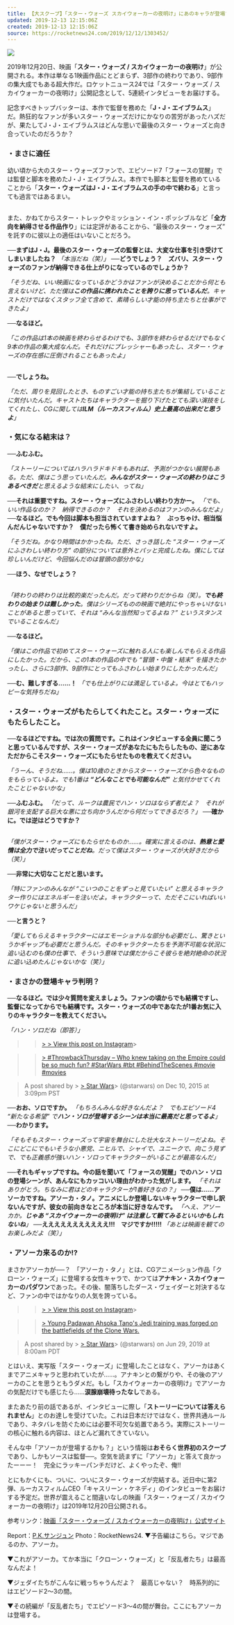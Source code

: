 ```yaml
---
title: 【大スクープ】「スター・ウォーズ スカイウォーカーの夜明け」にあのキャラが登場するかも！ J・J・エイブラムス監督に特別インタビュー
updated: 2019-12-13 12:15:06Z
created: 2019-12-13 12:15:06Z
source: https://rocketnews24.com/2019/12/12/1303452/
---
```


![](https://sociorocketnews.files.wordpress.com/2019/12/img_3945.jpg?w=640&h=479)

2019年12月20日、映画「**スター・ウォーズ / スカイウォーカーの夜明け**」が公開される。本作は単なる1映画作品にとどまらず、3部作の終わりであり、9部作の集大成でもある超大作だ。ロケットニュース24では「スター・ウォーズ / スカイウォーカーの夜明け」公開記念として、5連続インタビューをお届けする。

記念すべきトップバッターは、本作で監督を務めた「**J・J・エイブラムス**」だ。熱狂的なファンが多いスター・ウォーズだけにかなりの苦労があったハズだが、果たしてJ・J・エイブラムスはどんな思いで最後のスター・ウォーズと向き合っていたのだろうか？

### ・まさに適任

幼い頃から大のスター・ウォーズファンで、エピソード7「フォースの覚醒」では監督と脚本を務めたJ・J・エイブラムス。本作でも脚本と監督を務めていることから「**スター・ウォーズはJ・J・エイブラムスの手の中で終わる**」と言っても過言ではあるまい。

![](data:image/gif;base64,R0lGODlhAQABAIAAAAAAAP///yH5BAEAAAAALAAAAAABAAEAAAIBRAA7)

また、かねてからスター・トレックやミッション・イン・ポッシブルなど「**全方向を納得させる作品作り**」には定評があることから、“最後のスター・ウォーズ” を託すのに彼以上の適任はいないことだろう。

**──まずはJ・J。最後のスター・ウォーズの監督とは、大変な仕事を引き受けてしまいましたね？**
*「本当だね（笑）」*
**──どうでしょう？　ズバリ、スター・ウォーズのファンが納得できる仕上がりになっているのでしょうか？**

*「そうだね、いい映画になっているかどうかはファンが決めることだから何とも言えないけど、ただ僕は**この作品に携われたことを誇りに思っているんだ**。キャストだけではなくスタッフ全て含めて、素晴らしい才能の持ち主たちと仕事ができたよ」*

**──なるほど。**

*「この作品は1本の映画を終わらせるわけでも、3部作を終わらせるだけでもなく9本の作品の集大成なんだ。それだけにプレッシャーもあったし、スター・ウォーズの存在感に圧倒されることもあったよ」*

![](data:image/gif;base64,R0lGODlhAQABAIAAAAAAAP///yH5BAEAAAAALAAAAAABAAEAAAIBRAA7)

**──でしょうね。**

*「ただ、周りを見回したとき、ものすごい才能の持ち主たちが集結していることに気付いたんだ。キャストたちはキャラクターを掘り下げたとても深い演技をしてくれたし、CGに関しては**ILM（ルーカスフィルム）史上最高の出来だと思うよ**」*

### ・気になる結末は？

**──ふむふむ。**

*「ストーリーについてはハラハラドキドキもあれば、予測がつかない展開もある。ただ、僕はこう思っていたんだ。**みんながスター・ウォーズの終わりはこうあるべきだ**と思えるような結末にしたい、ってね」*

**──それは重要ですね。スター・ウォーズにふさわしい終わり方かー。**
*「でも、いい作品なのか？　納得できるのか？　それを決めるのはファンのみんなだよ」*
**──なるほど。でも今回は脚本も担当されていますよね？　ぶっちゃけ、相当悩んだんじゃないですか？　僕だったら怖くて書き始められないですよ。**

*「そうだね。かなり時間はかかったね。ただ、さっき話した “スター・ウォーズにふさわしい終わり方” の部分については意外とパッと完成したね。僕にしては珍しいんだけど、今回悩んだのは冒頭の部分かな」*

**──ほう、なぜでしょう？**

![](data:image/gif;base64,R0lGODlhAQABAIAAAAAAAP///yH5BAEAAAAALAAAAAABAAEAAAIBRAA7)

*「終わりの終わりは比較的楽だったんだ。だって終わりだからね（笑）。**でも終わりの始まりは難しかった**。僕はシリーズものの映画で絶対にやっちゃいけないことがあると思っていて、それは “みんな当然知ってるよね？” というスタンスでいることなんだ」*

**──なるほど。**

*「僕はこの作品で初めてスター・ウォーズに触れる人にも楽しんでもらえる作品にしたかった。だから、この1本の作品の中でも “冒頭・中盤・結末” を描きたかったし、さらに3部作、9部作にとってもふさわしい始まりにしたかったんだ」*

**──む、難しすぎる……！**
*「でも仕上がりには満足しているよ。今はとてもハッピーな気持ちだね」*

### ・スター・ウォーズがもたらしてくれたこと。スター・ウォーズにもたらしたこと。

**──なるほどですね。では次の質問です。これはインタビューする全員に聞こうと思っているんですが、スター・ウォーズがあなたにもたらしたもの、逆にあなただからこそスター・ウォーズにもたらせたものを教えてください。**

*「うーん、そうだね……。僕は10歳のときからスター・ウォーズから色々なものをもらっているよ。でも1番は **“どんなことでも可能なんだ”** と気付かせてくれたことじゃないかな」*

**──ふむふむ。**
*「だって、ルークは農民でハン・ソロはならず者だよ？　それが銀河を支配する巨大な悪に立ち向かうんだから何だってできるだろ？」*
**──確かに。では逆はどうですか？**

![](data:image/gif;base64,R0lGODlhAQABAIAAAAAAAP///yH5BAEAAAAALAAAAAABAAEAAAIBRAA7)

*「僕がスター・ウォーズにもたらせたものか……。確実に言えるのは、**熱意と愛情は全力で注いだってことだね**。だって僕はスター・ウォーズが大好きだから（笑）」*

**──非常に大切なことだと思います。**

*「特にファンのみんなが “こいつのことをずっと見ていたい” と思えるキャラクター作りにはエネルギーを注いだよ。キャラクターって、ただそこにいればいいワケじゃないと思うんだ」*

**──と言うと？**

*「愛してもらえるキャラクターにはエモーショナルな部分も必要だし、驚きというかギャップも必要だと思うんだ。そのキャラクターたちを予測不可能な状況に追い込むのも僕の仕事で、そういう意味では僕だからこそ彼らを絶対絶命の状況に追い込めたんじゃないかな（笑）」*

### ・まさかの登場キャラ判明？

**──なるほど。では少々質問を変えましょう。ファンの頃からでも結構ですし、監督になってからでも結構です。スター・ウォーズの中であなたが1番お気に入りのキャラクターを教えてください。**

*「ハン・ソロだね（即答）」*

>   > [>         >  View this post on Instagram](https://www.instagram.com/p/_IROFMM_Ys/?utm_source=ig_embed&utm_campaign=loading)>

>   > [> #ThrowbackThursday – Who knew taking on the Empire could be so much fun? #StarWars #tbt #BehindTheScenes #movie #movies](https://www.instagram.com/p/_IROFMM_Ys/?utm_source=ig_embed&utm_campaign=loading)

> A post shared by > [>  Star Wars](https://www.instagram.com/starwars/?utm_source=ig_embed&utm_campaign=loading)>  (@starwars) on Dec 10, 2015 at 3:09pm PST

**──おお、ソロですか。**
*「もちろんみんな好きなんだよ？　でもエピソード4 “新たなる希望” で**ハン・ソロが登場するシーンは本当に最高だと思ってるよ**」*
**──わかります。**

*「そもそもスター・ウォーズって宇宙を舞台にした壮大なストーリーだよね。そこにどこにでもいそうな小悪党、ニヒルで、シャイで、ユニークで、向こう見ずで、でも正義感が強いハン・ソロってキャラクターがいることが最高なんだ」*

**──それもギャップですね。今の話を聞いて「フォースの覚醒」でのハン・ソロの登場シーンが、あんなにもカッコいい理由がわかった気がします。**
*「それはありがとう。ちなみに君はどのキャラクターが1番好きなの？」*
**──僕は……アソーカですね。アソーカ・タノ。アニメにしか登場しないキャラクターで申し訳ないんですが、彼女の前向きなところが本当に好きなんです。**
*「へえ、アソーカか。**じゃあ “スカイウォーカーの夜明け” は注意して観てみるといいかもしれないね**」*
**──えええええええええええ!!!　マジですか!!!!!**
*「あとは映画を観てのお楽しみだよ（笑）」*

### ・アソーカ来るのか!?

まさかアソーカが──？　「アソーカ・タノ」とは、CGアニメーション作品「クローン・ウォーズ」に登場する女性キャラで、かつては**アナキン・スカイウォーカーのパダワン**であった。その後、闇落ちしたダース・ヴェイダーと対決するなど、ファンの中ではかなりの人気を誇っている。

>   > [>         >  View this post on Instagram](https://www.instagram.com/p/BzTEP0hFrRJ/?utm_source=ig_embed&utm_campaign=loading)>

>   > [> Young Padawan Ahsoka Tano's Jedi training was forged on the battlefields of the Clone Wars.](https://www.instagram.com/p/BzTEP0hFrRJ/?utm_source=ig_embed&utm_campaign=loading)

> A post shared by > [>  Star Wars](https://www.instagram.com/starwars/?utm_source=ig_embed&utm_campaign=loading)>  (@starwars) on Jun 29, 2019 at 8:00am PDT

とはいえ、実写版「スター・ウォーズ」に登場したことはなく、アソーカはあくまでアニメキャラと思われていたが……。アナキンとの繋がりや、その後のアソーカのことを思うともうダメだ。もし「スカイウォーカーの夜明け」でアソーカの気配だけでも感じたら……**涙腺崩壊待ったなし**である。

またあたり前の話であるが、インタビューに際し「**ストーリーについては答えられません**」とのお達しを受けていた。これは日本だけではなく、世界共通ルールであり、ネタバレを防ぐためには必要不可欠な処置であろう。実際にストーリーの核心に触れる内容は、ほとんど漏れてきていない。

そんな中「アソーカが登場するかも？」という情報は**おそらく世界初のスクープ**であり、しかもソースは監督──。空気を読まずに「アソーカ」と答えて良かったーーー！　完全にラッキーパンチだけど、よくやったぞ、俺!!

とにもかくにも、ついに、ついにスター・ウォーズが完結する。近日中に第2弾、ルーカスフィルムCEO「キャスリーン・ケネディ」のインタビューをお届けする予定だ。世界が震えること間違いなしの映画「スター・ウォーズ / スカイウォーカーの夜明け」は2019年12月20日公開される。

参考リンク：[映画「スター・ウォーズ / スカイウォーカーの夜明け」公式サイト](https://starwars.disney.co.jp/movie/skywalker.html)

Report：[P.K.サンジュン](https://rocketnews24.com/author/sanjun/)
Photo：RocketNews24.
▼予告編はこちら。マジであるのか、アソーカ。

▼これがアソーカ。てか本当に「クローン・ウォーズ」と「反乱者たち」は最高なんだよ！

▼ジェダイたちがこんなに戦っちゃうんだよ？　最高じゃない？　時系列的にはエピソード2～3の間。

▼その続編が「反乱者たち」でエピソード3～4の間が舞台。ここにもアソーカは登場する。